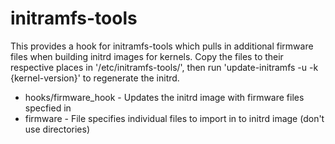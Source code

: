 # initramfs-tools

This provides a hook for initramfs-tools which pulls in additional firmware files when building initrd images for kernels.
Copy the files to their respective places in '/etc/initramfs-tools/', then run 'update-initramfs -u -k {kernel-version}' to regenerate the initrd.

* hooks/firmware_hook - Updates the initrd image with firmware files specfied in
* firmware - File specifies individual files to import in to initrd image (don't use directories)
